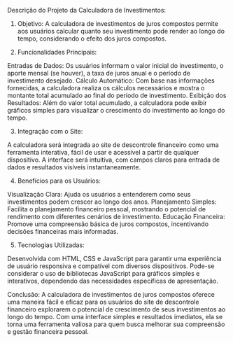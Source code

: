 Descrição do Projeto da Calculadora de Investimentos:

1. Objetivo:
A calculadora de investimentos de juros compostos permite aos usuários calcular quanto seu investimento pode render ao longo do tempo, considerando o efeito dos juros compostos.

2. Funcionalidades Principais:

Entradas de Dados: Os usuários informam o valor inicial do investimento, o aporte mensal (se houver), a taxa de juros anual e o período de investimento desejado.
Cálculo Automático: Com base nas informações fornecidas, a calculadora realiza os cálculos necessários e mostra o montante total acumulado ao final do período de investimento.
Exibição dos Resultados: Além do valor total acumulado, a calculadora pode exibir gráficos simples para visualizar o crescimento do investimento ao longo do tempo.

3. Integração com o Site:

A calculadora será integrada ao site de descontrole financeiro como uma ferramenta interativa, fácil de usar e acessível a partir de qualquer dispositivo.
A interface será intuitiva, com campos claros para entrada de dados e resultados visíveis instantaneamente.

4. Benefícios para os Usuários:

Visualização Clara: Ajuda os usuários a entenderem como seus investimentos podem crescer ao longo dos anos.
Planejamento Simples: Facilita o planejamento financeiro pessoal, mostrando o potencial de rendimento com diferentes cenários de investimento.
Educação Financeira: Promove uma compreensão básica de juros compostos, incentivando decisões financeiras mais informadas.

5. Tecnologias Utilizadas:

Desenvolvida com HTML, CSS e JavaScript para garantir uma experiência de usuário responsiva e compatível com diversos dispositivos.
Pode-se considerar o uso de bibliotecas JavaScript para gráficos simples e interativos, dependendo das necessidades específicas de apresentação.

Conclusão:
A calculadora de investimentos de juros compostos oferece uma maneira fácil e eficaz para os usuários do site de descontrole financeiro explorarem o potencial de crescimento de seus investimentos ao longo do tempo. Com uma interface simples e resultados imediatos, ela se torna uma ferramenta valiosa para quem busca melhorar sua compreensão e gestão financeira pessoal.

